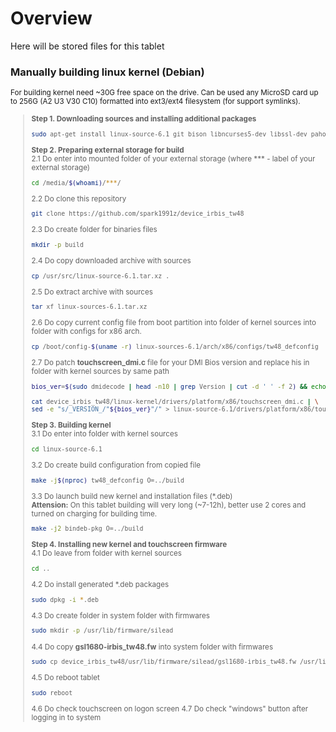 # Overview
Here will be stored files for this tablet
### Manually building linux kernel (Debian)
<small>For building kernel need ~30G free space on the drive. Can be used any MicroSD card up to 256G (A2 U3 V30 C10) formatted into ext3/ext4 filesystem (for support symlinks).<br>
>__Step 1. Downloading sources and installing additional packages__<br>
>```bash
>sudo apt-get install linux-source-6.1 git bison libncurses5-dev libssl-dev pahole
>```
>__Step 2. Preparing external storage for build__<br>
>2.1 Do enter into mounted folder of your external storage (where *** - label of your external storage)
>```bash
>cd /media/$(whoami)/***/
>```
>2.2 Do clone this repository
>```bash
>git clone https://github.com/spark1991z/device_irbis_tw48
>```
>2.3 Do create folder for binaries files
>```bash
>mkdir -p build
>```
>2.4 Do copy downloaded archive with sources
>```bash
>cp /usr/src/linux-source-6.1.tar.xz .
>```
>2.5 Do extract archive with sources
>```bash
>tar xf linux-sources-6.1.tar.xz
>```
>2.6 Do copy current config file from boot partition into folder of kernel sources into folder with configs for x86 arch.
>```bash
>cp /boot/config-$(uname -r) linux-sources-6.1/arch/x86/configs/tw48_defconfig
>```
>2.7 Do patch __touchscreen_dmi.c__ file for your DMI Bios version and replace his in folder with kernel sources by same path
>```bash
>bios_ver=$(sudo dmidecode | head -n10 | grep Version | cut -d ' ' -f 2) && echo $bios_ver
>```
>```bash
>cat device_irbis_tw48/linux-kernel/drivers/platform/x86/touchscreen_dmi.c | \
>sed -e "s/_VERSION_/"${bios_ver}"/" > linux-source-6.1/drivers/platform/x86/touchscreen_dmi.c
>```
>__Step 3. Building kernel__<br>
>3.1 Do enter into folder with kernel sources 
>```bash
>cd linux-source-6.1
>```
>3.2 Do create build configuration from copied file
>```bash
>make -j$(nproc) tw48_defconfig O=../build
>```
>3.3 Do launch build new kernel and installation files (*.deb)<br>
>__Attension:__ On this tablet building will very long (~7-12h), better use 2 cores and turned on charging for building time.
>```bash
>make -j2 bindeb-pkg O=../build
>```
>__Step 4. Installing new kernel and touchscreen firmware__<br>
>4.1 Do leave from folder with kernel sources
>```bash
>cd ..
>```
>4.2 Do install generated *.deb packages
>```bash
>sudo dpkg -i *.deb
>```
>4.3 Do create folder in system folder with firmwares
>```bash
>sudo mkdir -p /usr/lib/firmware/silead
>```
>4.4 Do copy __gsl1680-irbis_tw48.fw__ into system folder with firmwares
>```bash
>sudo cp device_irbis_tw48/usr/lib/firmware/silead/gsl1680-irbis_tw48.fw /usr/lib/firmware/silead/
>```
>4.5 Do reboot tablet
>```bash
>sudo reboot
>```
>4.6 Do check touchscreen on logon screen
>4.7 Do check "windows" button after logging in to system
</small>
